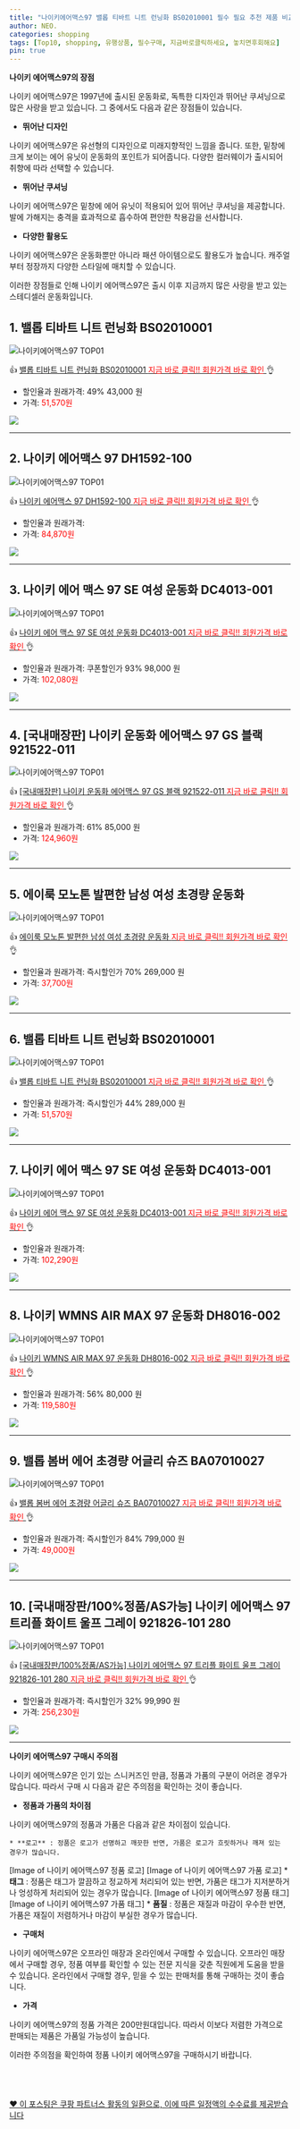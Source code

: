 ```yaml
---
title: "나이키에어맥스97 밸롭 티바트 니트 런닝화 BS02010001 필수 필요 추천 제품 비교 최저 가격 비교 장점 구매 후기 구매평"
author: NEO.
categories: shopping
tags: [Top10, shopping, 유행상품, 필수구매, 지금바로클릭하세요, 놓치면후회해요]
pin: true
---
```

**나이키 에어맥스97의 장점**

나이키 에어맥스97은 1997년에 출시된 운동화로, 독특한 디자인과 뛰어난 쿠셔닝으로 많은 사랑을 받고 있습니다. 그 중에서도 다음과 같은 장점들이 있습니다.

* **뛰어난 디자인**

나이키 에어맥스97은 유선형의 디자인으로 미래지향적인 느낌을 줍니다. 또한, 밑창에 크게 보이는 에어 유닛이 운동화의 포인트가 되어줍니다. 다양한 컬러웨이가 출시되어 취향에 따라 선택할 수 있습니다.

* **뛰어난 쿠셔닝**

나이키 에어맥스97은 밑창에 에어 유닛이 적용되어 있어 뛰어난 쿠셔닝을 제공합니다. 발에 가해지는 충격을 효과적으로 흡수하여 편안한 착용감을 선사합니다.

* **다양한 활용도**

나이키 에어맥스97은 운동화뿐만 아니라 패션 아이템으로도 활용도가 높습니다. 캐주얼부터 정장까지 다양한 스타일에 매치할 수 있습니다.

이러한 장점들로 인해 나이키 에어맥스97은 출시 이후 지금까지 많은 사랑을 받고 있는 스테디셀러 운동화입니다.

   

## 1. 밸롭 티바트 니트 런닝화 BS02010001

![나이키에어맥스97 TOP01](https://thumbnail8.coupangcdn.com/thumbnails/remote/490x490ex/image/retail/images/8332067606012946-5e6e786f-ede5-4d92-bbec-d222759f0b3d.jpg)


👍 [밸롭 티바트 니트 런닝화 BS02010001 <font color=red> 지금 바로 클릭!! 회원가격 바로 확인 </font> ](https://link.coupang.com/re/AFFSDP?lptag=AF3617701&subid=GithubCoopas&pageKey=1987199303&traceid=V0-153&itemId=3381211083&vendorItemId=71367870452) 👌 


- 할인율과 원래가격: 49%  43,000   원
- 가격: <span style='color:red'>51,570원</span>

[![](/discount_price.png)](https://link.coupang.com/re/AFFSDP?lptag=AF3617701&subid=GithubCoopas&pageKey=1987199303&traceid=V0-153&itemId=3381211083&vendorItemId=71367870452)

---


   

## 2. 나이키 에어맥스 97 DH1592-100

![나이키에어맥스97 TOP01](https://thumbnail7.coupangcdn.com/thumbnails/remote/490x490ex/image/vendor_inventory/2fdb/03fae8b223020acc7921502ce82a83e7c312ac4790fecdb1f56608cb919d.jpg)


👍 [나이키 에어맥스 97 DH1592-100 <font color=red> 지금 바로 클릭!! 회원가격 바로 확인 </font> ](https://link.coupang.com/re/AFFSDP?lptag=AF3617701&subid=GithubCoopas&pageKey=7711514779&traceid=V0-153&itemId=20672602140&vendorItemId=87868538540) 👌 


- 할인율과 원래가격: 
- 가격: <span style='color:red'>84,870원</span>

[![](/discount_price.png)](https://link.coupang.com/re/AFFSDP?lptag=AF3617701&subid=GithubCoopas&pageKey=7711514779&traceid=V0-153&itemId=20672602140&vendorItemId=87868538540)

---


   

## 3. 나이키 에어 맥스 97 SE 여성 운동화 DC4013-001

![나이키에어맥스97 TOP01](https://thumbnail6.coupangcdn.com/thumbnails/remote/490x490ex/image/vendor_inventory/3e6a/8fdd84b0d0b4a5e61c0e06fad6275dc3740d486cb52918e797ec7507b540.jpg)


👍 [나이키 에어 맥스 97 SE 여성 운동화 DC4013-001 <font color=red> 지금 바로 클릭!! 회원가격 바로 확인 </font> ](https://link.coupang.com/re/AFFSDP?lptag=AF3617701&subid=GithubCoopas&pageKey=7711579219&traceid=V0-153&itemId=20672899717&vendorItemId=87881417005) 👌 


- 할인율과 원래가격: 쿠폰할인가 93%  98,000   원
- 가격: <span style='color:red'>102,080원</span>

[![](/discount_price.png)](https://link.coupang.com/re/AFFSDP?lptag=AF3617701&subid=GithubCoopas&pageKey=7711579219&traceid=V0-153&itemId=20672899717&vendorItemId=87881417005)

---


   

## 4. [국내매장판] 나이키 운동화 에어맥스 97 GS 블랙 921522-011

![나이키에어맥스97 TOP01](https://thumbnail6.coupangcdn.com/thumbnails/remote/490x490ex/image/vendor_inventory/3053/dd44d5abca48bd178dee5609df5a25a2ea37d52771a7833d8942eb20ad36.jpg)


👍 [[국내매장판] 나이키 운동화 에어맥스 97 GS 블랙 921522-011 <font color=red> 지금 바로 클릭!! 회원가격 바로 확인 </font> ](https://link.coupang.com/re/AFFSDP?lptag=AF3617701&subid=GithubCoopas&pageKey=6920399088&traceid=V0-153&itemId=16709363000&vendorItemId=85314360498) 👌 


- 할인율과 원래가격: 61%  85,000   원
- 가격: <span style='color:red'>124,960원</span>

[![](/discount_price.png)](https://link.coupang.com/re/AFFSDP?lptag=AF3617701&subid=GithubCoopas&pageKey=6920399088&traceid=V0-153&itemId=16709363000&vendorItemId=85314360498)

---


   

## 5. 에이룩 모노톤 발편한 남성 여성 초경량 운동화

![나이키에어맥스97 TOP01](https://thumbnail6.coupangcdn.com/thumbnails/remote/490x490ex/image/retail/images/616649882297929-be7de1e6-09a3-438d-838a-7f378fafe4ee.jpg)


👍 [에이룩 모노톤 발편한 남성 여성 초경량 운동화 <font color=red> 지금 바로 클릭!! 회원가격 바로 확인 </font> ](https://link.coupang.com/re/AFFSDP?lptag=AF3617701&subid=GithubCoopas&pageKey=6654450152&traceid=V0-153&itemId=15257547364&vendorItemId=82478188096) 👌 


- 할인율과 원래가격: 즉시할인가 70%  269,000   원
- 가격: <span style='color:red'>37,700원</span>

[![](/discount_price.png)](https://link.coupang.com/re/AFFSDP?lptag=AF3617701&subid=GithubCoopas&pageKey=6654450152&traceid=V0-153&itemId=15257547364&vendorItemId=82478188096)

---


   

## 6. 밸롭 티바트 니트 런닝화 BS02010001

![나이키에어맥스97 TOP01](https://thumbnail9.coupangcdn.com/thumbnails/remote/490x490ex/image/retail/images/855887601743365-d6af64ef-fc9c-416e-a10b-65ec6fbaa960.jpg)


👍 [밸롭 티바트 니트 런닝화 BS02010001 <font color=red> 지금 바로 클릭!! 회원가격 바로 확인 </font> ](https://link.coupang.com/re/AFFSDP?lptag=AF3617701&subid=GithubCoopas&pageKey=1987199303&traceid=V0-153&itemId=3381211084&vendorItemId=71367870471) 👌 


- 할인율과 원래가격: 즉시할인가 44%  289,000   원
- 가격: <span style='color:red'>51,570원</span>

[![](/discount_price.png)](https://link.coupang.com/re/AFFSDP?lptag=AF3617701&subid=GithubCoopas&pageKey=1987199303&traceid=V0-153&itemId=3381211084&vendorItemId=71367870471)

---


   

## 7. 나이키 에어 맥스 97 SE 여성 운동화 DC4013-001

![나이키에어맥스97 TOP01](https://thumbnail6.coupangcdn.com/thumbnails/remote/490x490ex/image/vendor_inventory/527e/45e636d77ca4acb992315c8ea2df03acd232a5e73499a839d81413c39616.jpg)


👍 [나이키 에어 맥스 97 SE 여성 운동화 DC4013-001 <font color=red> 지금 바로 클릭!! 회원가격 바로 확인 </font> ](https://link.coupang.com/re/AFFSDP?lptag=AF3617701&subid=GithubCoopas&pageKey=7712637938&traceid=V0-153&itemId=20678138863&vendorItemId=87894407010) 👌 


- 할인율과 원래가격: 
- 가격: <span style='color:red'>102,290원</span>

[![](/discount_price.png)](https://link.coupang.com/re/AFFSDP?lptag=AF3617701&subid=GithubCoopas&pageKey=7712637938&traceid=V0-153&itemId=20678138863&vendorItemId=87894407010)

---


   

## 8. 나이키 WMNS AIR MAX 97 운동화 DH8016-002

![나이키에어맥스97 TOP01](https://thumbnail9.coupangcdn.com/thumbnails/remote/490x490ex/image/retail/images/2023/09/04/16/4/bbee19f1-232a-4694-a560-74536a0d5b93.jpg)


👍 [나이키 WMNS AIR MAX 97 운동화 DH8016-002 <font color=red> 지금 바로 클릭!! 회원가격 바로 확인 </font> ](https://link.coupang.com/re/AFFSDP?lptag=AF3617701&subid=GithubCoopas&pageKey=6850324013&traceid=V0-153&itemId=16317299361&vendorItemId=87076777617) 👌 


- 할인율과 원래가격: 56%  80,000   원
- 가격: <span style='color:red'>119,580원</span>

[![](/discount_price.png)](https://link.coupang.com/re/AFFSDP?lptag=AF3617701&subid=GithubCoopas&pageKey=6850324013&traceid=V0-153&itemId=16317299361&vendorItemId=87076777617)

---


   

## 9. 밸롭 봄버 에어 초경량 어글리 슈즈 BA07010027

![나이키에어맥스97 TOP01](https://thumbnail8.coupangcdn.com/thumbnails/remote/490x490ex/image/retail/images/2020/08/21/20/7/a36a5162-4f47-468b-b81a-e1ccdf091de2.jpg)


👍 [밸롭 봄버 에어 초경량 어글리 슈즈 BA07010027 <font color=red> 지금 바로 클릭!! 회원가격 바로 확인 </font> ](https://link.coupang.com/re/AFFSDP?lptag=AF3617701&subid=GithubCoopas&pageKey=1987806335&traceid=V0-153&itemId=3382110572&vendorItemId=71368762848) 👌 


- 할인율과 원래가격: 즉시할인가 84%  799,000   원
- 가격: <span style='color:red'>49,000원</span>

[![](/discount_price.png)](https://link.coupang.com/re/AFFSDP?lptag=AF3617701&subid=GithubCoopas&pageKey=1987806335&traceid=V0-153&itemId=3382110572&vendorItemId=71368762848)

---


   

## 10. [국내매장판/100%정품/AS가능] 나이키 에어맥스 97 트리플 화이트 울프 그레이 921826-101 280

![나이키에어맥스97 TOP01](https://thumbnail10.coupangcdn.com/thumbnails/remote/490x490ex/image/vendor_inventory/2d25/782dd1a552021a719d4a44aa18c350bec8b05169e10b2e55612ddb575187.jpg)


👍 [[국내매장판/100%정품/AS가능] 나이키 에어맥스 97 트리플 화이트 울프 그레이 921826-101 280 <font color=red> 지금 바로 클릭!! 회원가격 바로 확인 </font> ](https://link.coupang.com/re/AFFSDP?lptag=AF3617701&subid=GithubCoopas&pageKey=7420286729&traceid=V0-153&itemId=19246936978&vendorItemId=86440929144) 👌 


- 할인율과 원래가격: 즉시할인가 32%  99,990   원
- 가격: <span style='color:red'>256,230원</span>

[![](/discount_price.png)](https://link.coupang.com/re/AFFSDP?lptag=AF3617701&subid=GithubCoopas&pageKey=7420286729&traceid=V0-153&itemId=19246936978&vendorItemId=86440929144)

---
**나이키 에어맥스97 구매시 주의점**

나이키 에어맥스97은 인기 있는 스니커즈인 만큼, 정품과 가품의 구분이 어려운 경우가 많습니다. 따라서 구매 시 다음과 같은 주의점을 확인하는 것이 좋습니다.

* **정품과 가품의 차이점**

나이키 에어맥스97의 정품과 가품은 다음과 같은 차이점이 있습니다.

    * **로고** : 정품은 로고가 선명하고 깨끗한 반면, 가품은 로고가 흐릿하거나 깨져 있는 경우가 많습니다.
[Image of 나이키 에어맥스97 정품 로고]
[Image of 나이키 에어맥스97 가품 로고]
    * **태그** : 정품은 태그가 깔끔하고 정교하게 처리되어 있는 반면, 가품은 태그가 지저분하거나 엉성하게 처리되어 있는 경우가 많습니다.
[Image of 나이키 에어맥스97 정품 태그]
[Image of 나이키 에어맥스97 가품 태그]
    * **품질** : 정품은 재질과 마감이 우수한 반면, 가품은 재질이 저렴하거나 마감이 부실한 경우가 많습니다.

* **구매처**

나이키 에어맥스97은 오프라인 매장과 온라인에서 구매할 수 있습니다. 오프라인 매장에서 구매할 경우, 정품 여부를 확인할 수 있는 전문 지식을 갖춘 직원에게 도움을 받을 수 있습니다. 온라인에서 구매할 경우, 믿을 수 있는 판매처를 통해 구매하는 것이 좋습니다.

* **가격**

나이키 에어맥스97의 정품 가격은 200만원대입니다. 따라서 이보다 저렴한 가격으로 판매되는 제품은 가품일 가능성이 높습니다.

이러한 주의점을 확인하여 정품 나이키 에어맥스97을 구매하시기 바랍니다.<br><br><br><br><br> [ ❤  이 포스팅은 쿠팡 파트너스 활동의 일환으로, 이에 따른 일정액의 수수료를 제공받습니다](https://link.coupang.com/a/bcEFyh)
